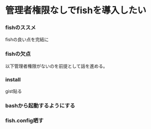 管理者権限なしでfishを導入したい
===

### fishのススメ
fishの良い点を完結に

### fishの欠点

以下管理者権限がないのを前提として話を進める。

### install
gist貼る

### bashから起動するようにする

### fish.config晒す
